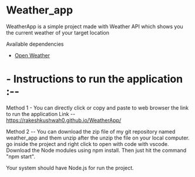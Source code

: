 # Weather_app

 WeatherApp is a simple project made with Weather API which shows you the current weather of your target location

  Available dependencies
- [Open Weather](https://openweathermap.org/)

# - Instructions to run the application :--

  Method 1 - You can directly click or copy and paste to web browser the link to run the application
  Link  -- https://rakeshkushwah0.github.io/WeatherApp/

  Method 2 -- You can download the zip file of my git repository named weather_app and them unzip after the unzip the file on your local computer.
  go inside the project and right click to open with code with vscode. Download the Node modules using npm install. 
  Then just hit the command "npm start".

  Your system should have Node.js for run the project. 
  
